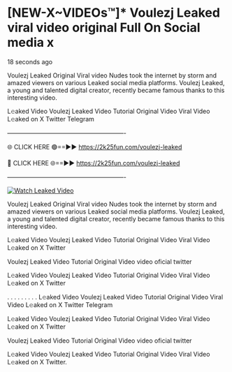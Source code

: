 # [NEW-X~VIDEOs™]* Voulezj Leaked viral video original Full On Social media x

18 seconds ago

Voulezj Leaked Original Viral video Nudes took the internet by storm and amazed viewers on various Leaked social media platforms. Voulezj Leaked, a young and talented digital creator, recently became famous thanks to this interesting video.

L𝚎aked Video Voulezj Leaked Video Tutorial Original Video Viral Video L𝚎aked on X Twitter Telegram

———————————————————-

🌐 CLICK HERE 🟢==►► https://2k25fun.com/voulezj-leaked

🔴 CLICK HERE 🌐==►► https://2k25fun.com/voulezj-leaked

———————————————————-

[![Watch Leaked Video](https://miro.medium.com/v2/resize:fit:828/format:webp/1*cilzJN44JGOrTw9NJCrNHA.gif "Watch Leaked Video")](https://2k25fun.com/voulezj-leaked)

Voulezj Leaked Original Viral video Nudes took the internet by storm and amazed viewers on various Leaked social media platforms. Voulezj Leaked, a young and talented digital creator, recently became famous thanks to this interesting video.

L𝚎aked Video Voulezj Leaked Video Tutorial Original Video Viral Video L𝚎aked on X Twitter

Voulezj Leaked Video Tutorial Original Video video oficial twitter

L𝚎aked Video Voulezj Leaked Video Tutorial Original Video Viral Video L𝚎aked on X Twitter

. . . . . . . . . L𝚎aked Video Voulezj Leaked Video Tutorial Original Video Viral Video L𝚎aked on X Twitter Telegram

L𝚎aked Video Voulezj Leaked Video Tutorial Original Video Viral Video L𝚎aked on X Twitter

Voulezj Leaked Video Tutorial Original Video video oficial twitter

L𝚎aked Video Voulezj Leaked Video Tutorial Original Video Viral Video L𝚎aked on X Twitter.